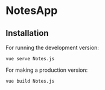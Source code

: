 # NotesApp
## Installation
For running the development version:

```
vue serve Notes.js
```

For making a production version:

```
vue build Notes.js
```